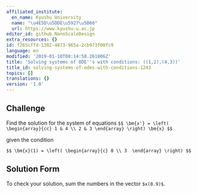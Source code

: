 ```yaml
---
affiliated_institute:
  en_name: Kyushu University
  name: "\u4E5D\u5DDE\u5927\u5B66"
  url: https://www.kyushu-u.ac.jp
editor_id: github.NanoScaleDesign
extra_resources: {}
id: f265cffd-1302-4873-965a-2cb973f00fc9
language: en
modified: '2019-01-10T08:14:58.261806Z'
title: 'Solving systems of ODE''s with conditions: ((1,2),(4,3))'
title_id: solving-systems-of-odes-with-conditions-1243
topics: []
translations: {}
version: '1.0'
---
```


## Challenge
Find the solution for the system of equations
`$$
  \bm{x'} = \left(
    \begin{array}{cc}
       1 & 4 \\
       2 & 3
    \end{array}
  \right) \bm{x}
$$`

given the condition

`$$
\bm{x}(1) = \left(
    \begin{array}{c}
       0 \\
       3 
    \end{array}
  \right)
$$`


## Solution Form

To check your solution, sum the numbers in the vector `$x(0.9)$`.
